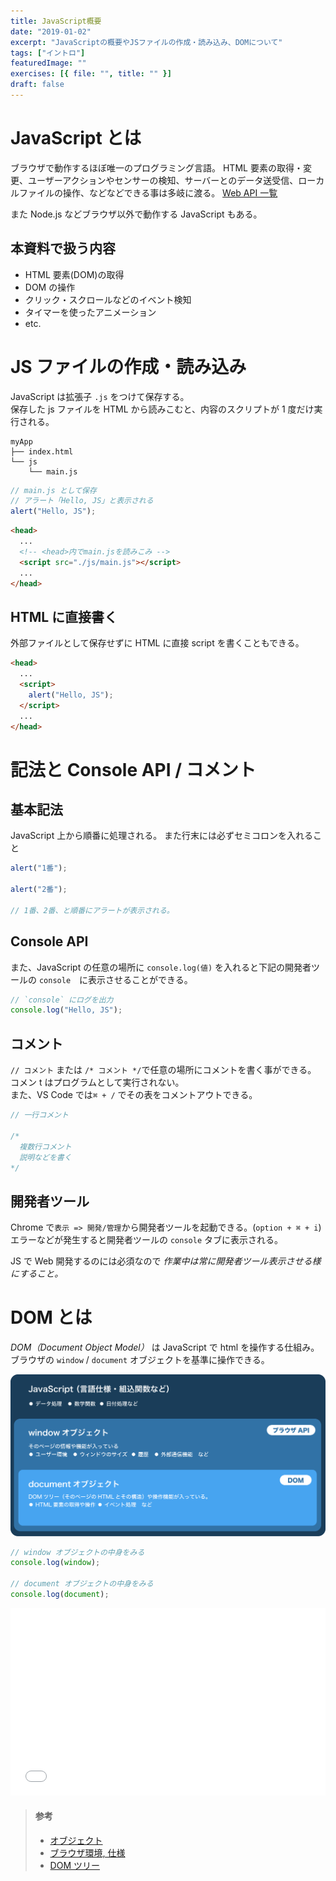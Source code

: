 ```yaml
---
title: JavaScript概要
date: "2019-01-02"
excerpt: "JavaScriptの概要やJSファイルの作成・読み込み、DOMについて"
tags: ["イントロ"]
featuredImage: ""
exercises: [{ file: "", title: "" }]
draft: false
---
```


# JavaScript とは

ブラウザで動作するほぼ唯一のプログラミング言語。
HTML 要素の取得・変更、ユーザーアクションやセンサーの検知、サーバーとのデータ送受信、ローカルファイルの操作、などなどできる事は多岐に渡る。 [Web API 一覧](https://developer.mozilla.org/ja/docs/Web/API)

また Node.js などブラウザ以外で動作する JavaScript もある。

## 本資料で扱う内容

- HTML 要素(DOM)の取得
- DOM の操作
- クリック・スクロールなどのイベント検知
- タイマーを使ったアニメーション
- etc.

# JS ファイルの作成・読み込み

JavaScript は拡張子 `.js` をつけて保存する。  
保存した js ファイルを HTML から読みこむと、内容のスクリプトが 1 度だけ実行される。

```directory
myApp
├── index.html
└── js
    └── main.js
```

```js
// main.js として保存
// アラート「Hello, JS」と表示される
alert("Hello, JS");
```

```html
<head>
  ...
  <!-- <head>内でmain.jsを読みこみ -->
  <script src="./js/main.js"></script>
  ...
</head>
```

## HTML に直接書く

外部ファイルとして保存せずに HTML に直接 script を書くこともできる。

```html
<head>
  ...
  <script>
    alert("Hello, JS");
  </script>
  ...
</head>
```

# 記法と Console API / コメント

## 基本記法

JavaScript 上から順番に処理される。
また行末には必ずセミコロンを入れること

```js
alert("1番");

alert("2番");

// 1番、2番、と順番にアラートが表示される。
```

## Console API

また、JavaScript の任意の場所に `console.log(値)` を入れると下記の開発者ツールの `console`　に表示させることができる。

```js
// `console` にログを出力
console.log("Hello, JS");
```

## コメント

`// コメント` または `/* コメント */`で任意の場所にコメントを書く事ができる。  
コメン t はプログラムとして実行されない。  
また、VS Code では`⌘ + /` でその表をコメントアウトできる。

```js
// 一行コメント

/* 
  複数行コメント
  説明などを書く
*/
```

## 開発者ツール

Chrome で`表示 => 開発/管理`から開発者ツールを起動できる。(`option + ⌘ + i`)  
エラーなどが発生すると開発者ツールの `console` タブに表示される。

JS で Web 開発するのには必須なので _作業中は常に開発者ツール表示させる様にすること。_

# DOM とは

_DOM（Document Object Model）_ は JavaScript で html を操作する仕組み。  
ブラウザの `window` / `document` オブジェクトを基準に操作できる。

![DOMとは](./js-overview.png)

```js
// window オブジェクトの中身をみる
console.log(window);

// document オブジェクトの中身をみる
console.log(document);
```

<iframe width="100%" height="300" src="//jsfiddle.net/sk_rt/5ojbw4tq/embedded/result,js/dark/" allowfullscreen="allowfullscreen" allowpaymentrequest frameborder="0"></iframe>

> #### 参考
>
> - [オブジェクト](https://jsprimer.net/basic/object/)
> - [ブラウザ環境, 仕様](https://ja.javascript.info/browser-environment)
> - [DOM ツリー](https://ja.javascript.info/dom-nodes)
